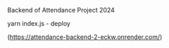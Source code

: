 Backend of Attendance Project 2024

yarn index.js - deploy 

(https://attendance-backend-2-eckw.onrender.com/)
